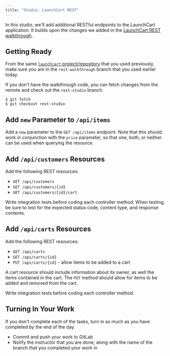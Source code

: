 ```yaml
---
title: "Studio: LaunchCart REST"
---
```


In this studio, we'll add additional RESTful endpoints to the LaunchCart application. It builds upon the changes we added in the [LaunchCart REST walkthrough](../../walkthroughs/launchcart-rest/).

## Getting Ready

From the same [`launchcart` project/repository](https://gitlab.com/LaunchCodeTraining/launchcart) that you used previously, make sure you are in the `rest-walkthrough` branch that you used earlier today.

If you don't have the walkthrough code, you can fetch changes from the remote and check out the `rest-studio` branch.

```nohighlight
$ git fetch
$ git checkout rest-studio
```

## Add `new` Parameter to `/api/items`

Add a `new` parameter to the `GET /api/items` endpoint. Note that this should work *in conjunction* with the `price` parameter, so that one, both, or neither can be used when querying the resource.

## Add `/api/customers` Resources

Add the following REST resources:
- `GET /api/customers`
- `GET /api/customers/{id}`
- `GET /api/customers/{id}/cart`

Write integration tests before coding each controller method. When testing, be sure to test for the expected status code, content type, and response contents.

## Add `/api/carts` Resources

Add the following REST resources:
- `GET /api/carts`
- `GET /api/carts/{id}`
- `PUT /api/carts/{id}` - allow items to be added to a cart

A cart resource should include information about its owner, as well the items contained in the cart. The `PUT` method should allow for items to be added and removed from the cart.

Write integration tests before coding each controller method.

## Turning In Your Work

If you don't complete each of the tasks, turn in as much as you have completed by the end of the day.

- Commit and push your work to GitLab
- Notify the instructor that you are done, along with the name of the branch that you completed your work in